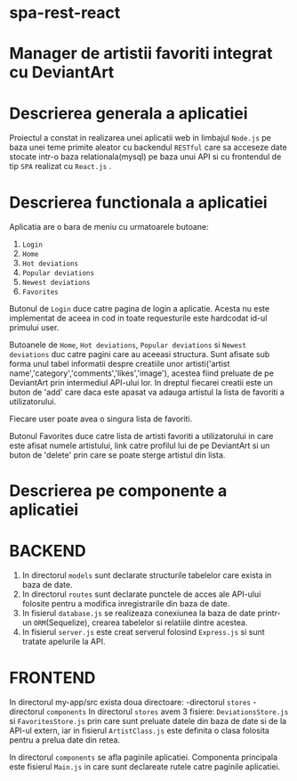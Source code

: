 # spa-rest-react

# Manager de artistii favoriti integrat cu DeviantArt

# Descrierea generala a aplicatiei

Proiectul a constat in realizarea unei aplicatii web in limbajul `Node.js` pe baza unei teme 
primite aleator cu backendul `RESTful` care sa acceseze date stocate intr-o baza relationala(mysql) 
pe baza unui API si cu frontendul de tip `SPA` realizat cu `React.js` .

# Descrierea functionala a aplicatiei

Aplicatia are o bara de meniu cu urmatoarele butoane:
1. `Login`
2. `Home`
3. `Hot deviations`
4. `Popular deviations`
5. `Newest deviations`
6. `Favorites`

Butonul de `Login` duce catre pagina de login a aplicatie. Acesta nu este implementat de aceea
in cod in toate requesturile este hardcodat id-ul primului user.

Butoanele de `Home`, `Hot deviations`, `Popular deviations` si `Newest deviations` duc catre
pagini care au aceeasi structura. Sunt afisate sub forma unul tabel informatii despre creatiile
unor artisti('artist name','category','comments','likes','image'), acestea fiind preluate de
pe DeviantArt prin intermediul API-ului lor. In dreptul fiecarei creatii este un buton de 'add'
care daca este apasat va adauga artistul la lista de favoriti a utilizatorului.

Fiecare user poate avea o singura lista de favoriti.

Butonul Favorites duce catre lista de artisti favoriti a utilizatorului in care este afisat 
numele artistului, link catre profilul lui de pe DeviantArt si un buton de 'delete' prin care 
se poate sterge artistul din lista.

# Descrierea pe componente a aplicatiei

# BACKEND

1. In directorul `models` sunt declarate structurile tabelelor care exista in baza de date.
2. In directorul `routes` sunt declarate punctele de acces ale API-ului folosite pentru a modifica
inregistrarile din baza de date.
3. In fisierul `database.js` se realizeaza conexiunea la baza de date printr-un `ORM`(Sequelize),
crearea tabelelor si relatiile dintre acestea.
4. In fisierul `server.js` este creat serverul folosind `Express.js` si sunt tratate apelurile
la API.

# FRONTEND

In directorul my-app/src exista doua directoare:
  -directorul `stores`
  -directorul `components`
In directorul `stores` avem 3 fisiere: `DeviationsStore.js` si `FavoritesStore.js` prin care sunt preluate
datele din baza de date si de la API-ul extern, iar in fisierul `ArtistClass.js` este definita o clasa
folosita pentru a prelua date din retea.

In directorul `components` se afla paginile aplicatiei. Componenta principala este fisierul `Main.js` in 
care sunt declareate rutele catre paginile aplicatiei.


